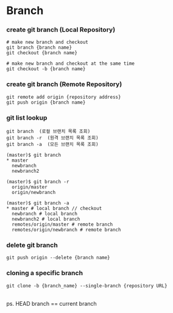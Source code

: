 # Branch

### create git branch (Local Repository)

```
# make new branch and checkout
git branch {branch name}
git checkout {branch name}

# make new branch and checkout at the same time
git checkout -b {branch name}
```

### create git branch (Remote Repository)
```
git remote add origin {repository address}
git push origin {branch name}
```

### git list lookup

```
git branch  (로컬 브랜치 목록 조회)
git branch -r  (원격 브랜치 목록 조회)
git branch -a  (모든 브랜치 목록 조회)

(master)$ git branch 
* master
  newbranch
  newbranch2

(master)$ git branch -r
  origin/master
  origin/newbranch

(master)$ git branch -a
* master # local branch // checkout 
  newbranch # local branch 
  newbranch2 # local branch
  remotes/origin/master # remote branch
  remotes/origin/newbranch # remote branch
```

### delete git branch
```
git push origin --delete {branch name}
```

### cloning a specific branch
```
git clone -b {branch_name} --single-branch {repository URL}
```
<br> ps. HEAD branch == current branch